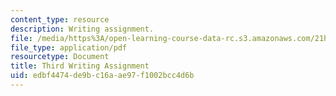 ```yaml
---
content_type: resource
description: Writing assignment.
file: /media/https%3A/open-learning-course-data-rc.s3.amazonaws.com/21h-105-american-classics-fall-2002/edbf4474de9bc16aae97f1002bcc4d6b_am_classics_thianment_10_02.pdf
file_type: application/pdf
resourcetype: Document
title: Third Writing Assignment
uid: edbf4474-de9b-c16a-ae97-f1002bcc4d6b
---
```

